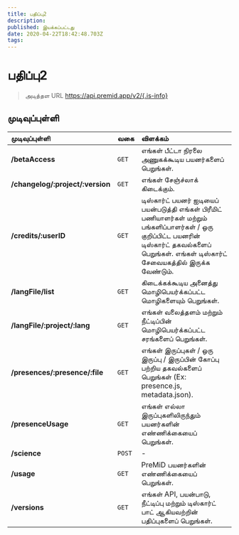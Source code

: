 ```yaml
---
title: பதிப்பு2
description:
published: இயக்கப்பட்டது
date: 2020-04-22T18:42:48.703Z
tags:
---
```


# பதிப்பு2

> அடித்தள URL https://api.premid.app/v2/{.is-info}


## முடிவுப்புள்ளி

<table>
  <thead>
    <tr>
      <th style="text-align:left">முடிவுப்புள்ளி</th>
      <th style="text-align:left">வகை</th>
      <th style="text-align:left">விளக்கம்</th>
    </tr>
  </thead>
  <tbody>
    <tr>
      <td style="text-align:left"><b>/betaAccess</b>
      </td>
      <td style="text-align:left"><code>GET</code></td>
      <td style="text-align:left">எங்கள் பீட்டா நிரலை அணுகக்கூடிய பயனர்களைப் பெறுங்கள்.</td>
    </tr>
    <tr>
      <td style="text-align:left"><b>/changelog/:project/:version</b>
      </td>
      <td style="text-align:left"><code>GET</code></td>
      <td style="text-align:left">எங்கள் சேஞ்ச்லாக் கிடைக்கும்.</td>
    </tr>
    <tr>
      <td style="text-align:left"><b>/credits/:userID</b>
      </td>
      <td style="text-align:left"><code>GET</code></td>
      <td style="text-align:left">டிஸ்கார்ட் பயனர் ஐடியைப் பயன்படுத்தி எங்கள் பிரீமிட் பணியாளர்கள் மற்றும் பங்களிப்பாளர்கள் / ஒரு குறிப்பிட்ட பயனரின் டிஸ்கார்ட் தகவல்களைப் பெறுங்கள். எங்கள் டிஸ்கார்ட் சேவையகத்தில் இருக்க வேண்டும்.</td>
    </tr>
    <tr>
      <td style="text-align:left"><b>/langFile/list</b>
      </td>
      <td style="text-align:left"><code>GET</code></td>
      <td style="text-align:left">கிடைக்கக்கூடிய அனைத்து மொழிபெயர்க்கப்பட்ட மொழிகளையும் பெறுங்கள்.</td>
    </tr>
    <tr>
      <td style="text-align:left"><b>/langFile/:project/:lang</b>
      </td>
      <td style="text-align:left"><code>GET</code></td>
      <td style="text-align:left">எங்கள் வலைத்தளம் மற்றும் நீட்டிப்பின் மொழிபெயர்க்கப்பட்ட சரங்களைப் பெறுங்கள்.</td>
    </tr>
    <tr>
      <td style="text-align:left"><b>/presences/:presence/:file</b>
      </td>
      <td style="text-align:left"><code>GET</code></td>
      <td style="text-align:left">எங்கள் இருப்புகள் / ஒரு இருப்பு / இருப்பின் கோப்பு பற்றிய தகவல்களைப் பெறுங்கள் (Ex: presence.js, metadata.json).</td>
    </tr>
    <tr>
      <td style="text-align:left"><b>/presenceUsage</b>
      </td>
      <td style="text-align:left"><code>GET</code></td>
      <td style="text-align:left">எங்கள் எல்லா இருப்புகளிலிருந்தும் பயனர்களின் எண்ணிக்கையைப் பெறுங்கள்.</td>
    </tr>
    <tr>
      <td style="text-align:left"><b>/science</b>
      </td>
      <td style="text-align:left"><code>POST</code></td>
      <td style="text-align:left">-</td>
    </tr>
    <tr>
      <td style="text-align:left"><b>/usage</b>
      </td>
      <td style="text-align:left"><code>GET</code></td>
      <td style="text-align:left">PreMiD பயனர்களின் எண்ணிக்கையைப் பெறுங்கள்.</td>
    </tr>
    <tr>
      <td style="text-align:left"><b>/versions</b>
      </td>
      <td style="text-align:left"><code>GET</code></td>
      <td style="text-align:left">எங்கள் API, பயன்பாடு, நீட்டிப்பு மற்றும் டிஸ்கார்ட் பாட் ஆகியவற்றின் பதிப்புகளைப் பெறுங்கள்.</td>
    </tr>
  </tbody>
</table>

